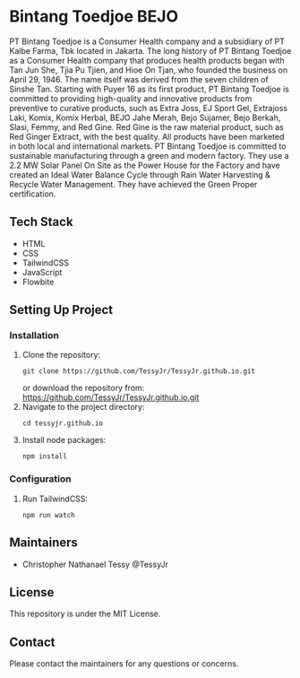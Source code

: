 # Bintang Toedjoe BEJO

PT Bintang Toedjoe is a Consumer Health company and a subsidiary of PT Kalbe Farma, Tbk located in Jakarta. The long history of PT Bintang Toedjoe as a Consumer Health company that produces health products began with Tan Jun She, Tjia Pu Tjien, and Hioe On Tjan, who founded the business on April 29, 1946. The name itself was derived from the seven children of Sinshe Tan. Starting with Puyer 16 as its first product, PT Bintang Toedjoe is committed to providing high-quality and innovative products from preventive to curative products, such as Extra Joss, EJ Sport Gel, Extrajoss Laki, Komix, Komix Herbal, BEJO Jahe Merah, Bejo Sujamer, Bejo Berkah, Slasi, Femmy, and Red Gine. Red Gine is the raw material product, such as Red Ginger Extract, with the best quality. All products have been marketed in both local and international markets. PT Bintang Toedjoe is committed to sustainable manufacturing through a green and modern factory. They use a 2.2 MW Solar Panel On Site as the Power House for the Factory and have created an Ideal Water Balance Cycle through Rain Water Harvesting & Recycle Water Management. They have achieved the Green Proper certification.

## Tech Stack

- HTML
- CSS
- TailwindCSS
- JavaScript
- Flowbite

## Setting Up Project

### Installation

1. Clone the repository:
   ```
   git clone https://github.com/TessyJr/TessyJr.github.io.git
   ```
   or download the repository from: https://github.com/TessyJr/TessyJr.github.io.git
2. Navigate to the project directory:
   ```
   cd tessyjr.github.io
   ```
3. Install node packages:
   ```
   npm install
   ```

### Configuration

1. Run TailwindCSS:
   ```
   npm run watch
   ```

## Maintainers

- Christopher Nathanael Tessy @TessyJr

## License

This repository is under the MIT License.

## Contact

Please contact the maintainers for any questions or concerns.
